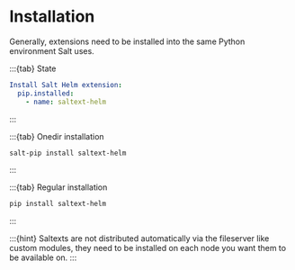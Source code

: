 # Installation

Generally, extensions need to be installed into the same Python environment Salt uses.

:::{tab} State
```yaml
Install Salt Helm extension:
  pip.installed:
    - name: saltext-helm
```
:::

:::{tab} Onedir installation
```bash
salt-pip install saltext-helm
```
:::

:::{tab} Regular installation
```bash
pip install saltext-helm
```
:::

:::{hint}
Saltexts are not distributed automatically via the fileserver like custom modules, they need to be installed
on each node you want them to be available on.
:::
